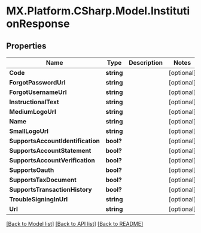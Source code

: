 # MX.Platform.CSharp.Model.InstitutionResponse

## Properties

Name | Type | Description | Notes
------------ | ------------- | ------------- | -------------
**Code** | **string** |  | [optional] 
**ForgotPasswordUrl** | **string** |  | [optional] 
**ForgotUsernameUrl** | **string** |  | [optional] 
**InstructionalText** | **string** |  | [optional] 
**MediumLogoUrl** | **string** |  | [optional] 
**Name** | **string** |  | [optional] 
**SmallLogoUrl** | **string** |  | [optional] 
**SupportsAccountIdentification** | **bool?** |  | [optional] 
**SupportsAccountStatement** | **bool?** |  | [optional] 
**SupportsAccountVerification** | **bool?** |  | [optional] 
**SupportsOauth** | **bool?** |  | [optional] 
**SupportsTaxDocument** | **bool?** |  | [optional] 
**SupportsTransactionHistory** | **bool?** |  | [optional] 
**TroubleSigningInUrl** | **string** |  | [optional] 
**Url** | **string** |  | [optional] 

[[Back to Model list]](../README.md#documentation-for-models) [[Back to API list]](../README.md#documentation-for-api-endpoints) [[Back to README]](../README.md)

